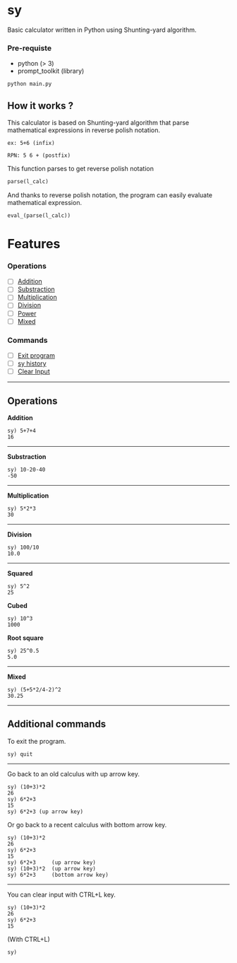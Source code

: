# sy

Basic calculator written in Python using Shunting-yard algorithm.

### Pre-requiste
- python (> 3)
- prompt_toolkit (library)

```
python main.py
```

## How it works ?

This calculator is based on Shunting-yard algorithm that parse mathematical expressions in reverse polish notation.

```
ex: 5+6 (infix)

RPN: 5 6 + (postfix)
```

This function parses to get reverse polish notation
```py
parse(l_calc)
```

And thanks to reverse polish notation, the program can easily evaluate mathematical expression.

```py
eval_(parse(l_calc))
```

# Features
### Operations
- [ ] [Addition](#addition)
- [ ] [Substraction](#substraction)
- [ ] [Multiplication](#multiplication)
- [ ] [Division](#division)
- [ ] [Power](#power)
- [ ] [Mixed](#mixed)

### Commands
- [ ] [Exit program](#exit)
- [ ] [sy history](#history)
- [ ] [Clear Input](#clear)

---

## Operations
<div id ="addition">

**Addition**
```
sy) 5+7+4
16
```
</div>

---

<div id ="substraction">

**Substraction**
```
sy) 10-20-40
-50
```
</div>

---

<div id="multiplication">

**Multiplication**
```
sy) 5*2*3
30
```
</div>

---

<div id ="division">

**Division**
```
sy) 100/10
10.0
```
</div>

---

<div id="power">

**Squared**
```
sy) 5^2
25
```

**Cubed**
```
sy) 10^3
1000
```

**Root square**
```
sy) 25^0.5
5.0
```

</div>

---

<div id="mixed">

**Mixed**
```
sy) (5+5*2/4-2)^2
30.25
```
</div>

--- 

## Additional commands

<div id="exit">

To exit the program.
```
sy) quit
```

</div>

---

<div id="history">

Go back to an old calculus with up arrow key.
```
sy) (10+3)*2
26
sy) 6*2+3
15
sy) 6*2+3 (up arrow key)
```

Or go back to a recent calculus with bottom arrow key.
```
sy) (10+3)*2
26
sy) 6*2+3
15
sy) 6*2+3     (up arrow key)
sy) (10+3)*2  (up arrow key)
sy) 6*2+3     (bottom arrow key)
```

</div>

---

<div id="clear">
You can clear input with CTRL+L key.

```
sy) (10+3)*2
26
sy) 6*2+3
15
```

(With CTRL+L)
```
sy)
```


